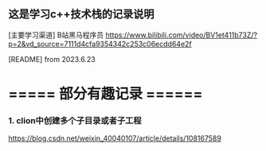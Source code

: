## 这是学习c++技术栈的记录说明

[主要学习渠道] B站黑马程序员
https://www.bilibili.com/video/BV1et411b73Z/?p=2&vd_source=7111d4cfa9354342c253c06ecdd64e2f

[README] from 2023.6.23


# ===== 部分有趣记录  ====== #

### 1. clion中创建多个子目录或者子工程

https://blog.csdn.net/weixin_40040107/article/details/108167589






